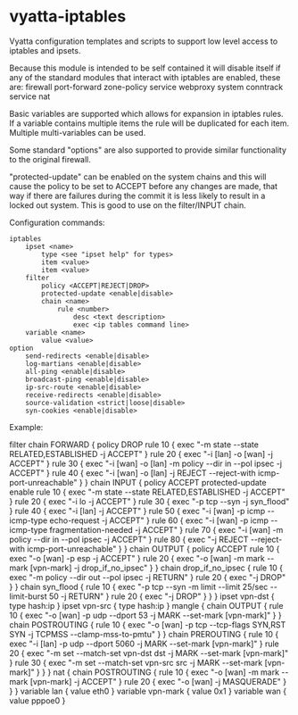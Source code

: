 vyatta-iptables
===============

Vyatta configuration templates and scripts to support low level access to
iptables and ipsets.

Because this module is intended to be self contained it will disable itself
if any of the standard modules that interact with iptables are enabled, these
are:
	firewall
	port-forward
	zone-policy
	service webproxy
	system conntrack
	service nat

Basic variables are supported which allows for expansion in iptables
rules. If a variable contains multiple items the rule will be duplicated for
each item. Multiple multi-variables can be used.

Some standard "options" are also supported to provide similar functionality
to the original firewall.

"protected-update" can be enabled on the system chains and this will cause
the policy to be set to ACCEPT before any changes are made, that way if there
are failures during the commit it is less likely to result in a locked out
system. This is good to use on the filter/INPUT chain.

Configuration commands:

	iptables
		ipset <name>
			type <see "ipset help" for types>
			item <value>
			item <value>
		filter
			policy <ACCEPT|REJECT|DROP>
			protected-update <enable|disable>
			chain <name>
				rule <number>
					desc <text description>
					exec <ip tables command line>
		variable <name>
			value <value>
	option
		send-redirects <enable|disable>
		log-martians <enable|disable>
		all-ping <enable|disable>
		broadcast-ping <enable|disable>
		ip-src-route <enable|disable>
		receive-redirects <enable|disable>
		source-validation <strict|loose|disable>
		syn-cookies <enable|disable>


Example:

 filter
     chain FORWARD {
         policy DROP
         rule 10 {
             exec "-m state --state RELATED,ESTABLISHED -j ACCEPT"
         }
         rule 20 {
             exec "-i [lan] -o [wan] -j ACCEPT"
         }
         rule 30 {
             exec "-i [wan] -o [lan] -m policy --dir in --pol ipsec -j ACCEPT"
         }
         rule 40 {
             exec "-i [wan] -o [lan] -j REJECT --reject-with icmp-port-unreachable"
         }
     }
     chain INPUT {
         policy ACCEPT
         protected-update enable
         rule 10 {
             exec "-m state --state RELATED,ESTABLISHED -j ACCEPT"
         }
         rule 20 {
             exec "-i lo -j ACCEPT"
         }
         rule 30 {
             exec "-p tcp --syn -j syn_flood"
         }
         rule 40 {
             exec "-i [lan] -j ACCEPT"
         }
         rule 50 {
             exec "-i [wan] -p icmp --icmp-type echo-request -j ACCEPT"
         }
         rule 60 {
             exec "-i [wan] -p icmp --icmp-type fragmentation-needed -j ACCEPT"
         }
         rule 70 {
             exec "-i [wan] -m policy --dir in --pol ipsec -j ACCEPT"
         }
         rule 80 {
             exec "-j REJECT --reject-with icmp-port-unreachable"
         }
     }
     chain OUTPUT {
         policy ACCEPT
         rule 10 {
             exec "-o [wan] -p esp -j ACCEPT"
         }
         rule 20 {
             exec "-o [wan] -m mark --mark [vpn-mark] -j drop_if_no_ipsec"
         }
     }
     chain drop_if_no_ipsec {
         rule 10 {
             exec "-m policy --dir out --pol ipsec -j RETURN"
         }
         rule 20 {
             exec "-j DROP"
         }
     }
     chain syn_flood {
         rule 10 {
             exec "-p tcp --syn -m limit --limit 25/sec --limit-burst 50 -j RETURN"
         }
         rule 20 {
             exec "-j DROP"
         }
     }
 }
 ipset vpn-dst {
     type hash:ip
 }
 ipset vpn-src {
     type hash:ip
 }
 mangle {
     chain OUTPUT {
         rule 10 {
             exec "-o [wan] -p udp --dport 53 -j MARK --set-mark [vpn-mark]"
         }
     }
     chain POSTROUTING {
         rule 10 {
             exec "-o [wan] -p tcp --tcp-flags SYN,RST SYN -j TCPMSS --clamp-mss-to-pmtu"
         }
     }
     chain PREROUTING {
         rule 10 {
             exec "-i [lan] -p udp --dport 5060 -j MARK --set-mark [vpn-mark]"
         }
         rule 20 {
             exec "-m set --match-set vpn-dst dst -j MARK --set-mark [vpn-mark]"
         }
         rule 30 {
             exec "-m set --match-set vpn-src src -j MARK --set-mark [vpn-mark]"
         }
     }
 }
 nat {
     chain POSTROUTING {
         rule 10 {
             exec "-o [wan] -m mark --mark [vpn-mark] -j ACCEPT"
         }
         rule 20 {
             exec "-o [wan] -j MASQUERADE"
         }
     }
 }
 variable lan {
     value eth0
 }
 variable vpn-mark {
     value 0x1
 }
 variable wan {
     value pppoe0
 } 
